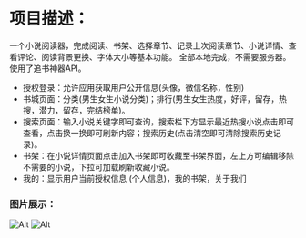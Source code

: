 # 项目描述：
一个小说阅读器，完成阅读、书架、选择章节、记录上次阅读章节、小说详情、查看评论、阅读背景更换、字体大小等基本功能。 全部本地完成，不需要服务器。 使用了追书神器API。

- 授权登录：允许应用获取用户公开信息(头像，微信名称，性别)
- 书城页面：分类(男生女生小说分类)；排行(男生女生热度，好评，留存，热搜，潜力，留存，完结榜单)。
- 搜索页面：输入小说关键字即可查询，搜索栏下方显示最近热搜小说点击即可查看，点击换一换即可刷新内容；搜索历史(点击清空即可清除搜索历史记录)。
- 书架：在小说详情页面点击加入书架即可收藏至书架界面，左上方可编辑移除不需要的小说，下拉可加载刷新收藏小说。
- 我的：显示用户当前授权信息 (个人信息)，我的书架，关于我们

### 图片展示：
![Alt](http://m.qpic.cn/psb?/V146qHRC33qFJ8/gUE*nInvgCZ4osUCr2VW3uFnUhnDAapYt.pEmes7hcI!/b/dE0BAAAAAAAA&bo=jAHDAgAAAAACZw8!&rf=viewer_4)
![Alt](http://m.qpic.cn/psb?/V146qHRC33qFJ8/gUE*nInvgCZ4osUCr2VW3uFnUhnDAapYt.pEmes7hcI!/c/dE0BAAAAAAAA&bo=jAHDAgAAAAACZw8!&rf=viewer_4)
